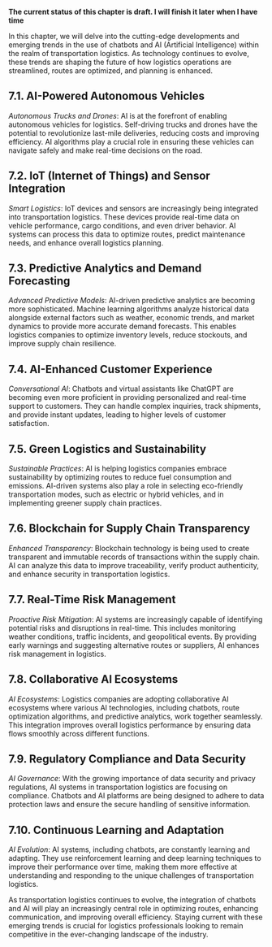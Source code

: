 **The current status of this chapter is draft. I will finish it later when I have time**

In this chapter, we will delve into the cutting-edge developments and emerging trends in the use of chatbots and AI (Artificial Intelligence) within the realm of transportation logistics. As technology continues to evolve, these trends are shaping the future of how logistics operations are streamlined, routes are optimized, and planning is enhanced.

7.1. **AI-Powered Autonomous Vehicles**
---------------------------------------

*Autonomous Trucks and Drones*: AI is at the forefront of enabling autonomous vehicles for logistics. Self-driving trucks and drones have the potential to revolutionize last-mile deliveries, reducing costs and improving efficiency. AI algorithms play a crucial role in ensuring these vehicles can navigate safely and make real-time decisions on the road.

7.2. **IoT (Internet of Things) and Sensor Integration**
--------------------------------------------------------

*Smart Logistics*: IoT devices and sensors are increasingly being integrated into transportation logistics. These devices provide real-time data on vehicle performance, cargo conditions, and even driver behavior. AI systems can process this data to optimize routes, predict maintenance needs, and enhance overall logistics planning.

7.3. **Predictive Analytics and Demand Forecasting**
----------------------------------------------------

*Advanced Predictive Models*: AI-driven predictive analytics are becoming more sophisticated. Machine learning algorithms analyze historical data alongside external factors such as weather, economic trends, and market dynamics to provide more accurate demand forecasts. This enables logistics companies to optimize inventory levels, reduce stockouts, and improve supply chain resilience.

7.4. **AI-Enhanced Customer Experience**
----------------------------------------

*Conversational AI*: Chatbots and virtual assistants like ChatGPT are becoming even more proficient in providing personalized and real-time support to customers. They can handle complex inquiries, track shipments, and provide instant updates, leading to higher levels of customer satisfaction.

7.5. **Green Logistics and Sustainability**
-------------------------------------------

*Sustainable Practices*: AI is helping logistics companies embrace sustainability by optimizing routes to reduce fuel consumption and emissions. AI-driven systems also play a role in selecting eco-friendly transportation modes, such as electric or hybrid vehicles, and in implementing greener supply chain practices.

7.6. **Blockchain for Supply Chain Transparency**
-------------------------------------------------

*Enhanced Transparency*: Blockchain technology is being used to create transparent and immutable records of transactions within the supply chain. AI can analyze this data to improve traceability, verify product authenticity, and enhance security in transportation logistics.

7.7. **Real-Time Risk Management**
----------------------------------

*Proactive Risk Mitigation*: AI systems are increasingly capable of identifying potential risks and disruptions in real-time. This includes monitoring weather conditions, traffic incidents, and geopolitical events. By providing early warnings and suggesting alternative routes or suppliers, AI enhances risk management in logistics.

7.8. **Collaborative AI Ecosystems**
------------------------------------

*AI Ecosystems*: Logistics companies are adopting collaborative AI ecosystems where various AI technologies, including chatbots, route optimization algorithms, and predictive analytics, work together seamlessly. This integration improves overall logistics performance by ensuring data flows smoothly across different functions.

7.9. **Regulatory Compliance and Data Security**
------------------------------------------------

*AI Governance*: With the growing importance of data security and privacy regulations, AI systems in transportation logistics are focusing on compliance. Chatbots and AI platforms are being designed to adhere to data protection laws and ensure the secure handling of sensitive information.

7.10. **Continuous Learning and Adaptation**
--------------------------------------------

*AI Evolution*: AI systems, including chatbots, are constantly learning and adapting. They use reinforcement learning and deep learning techniques to improve their performance over time, making them more effective at understanding and responding to the unique challenges of transportation logistics.

As transportation logistics continues to evolve, the integration of chatbots and AI will play an increasingly central role in optimizing routes, enhancing communication, and improving overall efficiency. Staying current with these emerging trends is crucial for logistics professionals looking to remain competitive in the ever-changing landscape of the industry.
